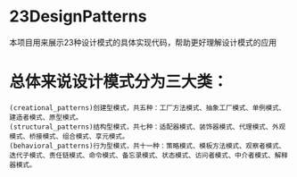 # 23DesignPatterns
本项目用来展示23种设计模式的具体实现代码，帮助更好理解设计模式的应用

# 总体来说设计模式分为三大类：
	(creational_patterns)创建型模式，共五种：工厂方法模式、抽象工厂模式、单例模式、建造者模式、原型模式。
	(structural_patterns)结构型模式，共七种：适配器模式、装饰器模式、代理模式、外观模式、桥接模式、组合模式、享元模式。
	(behavioral_patterns)行为型模式，共十一种：策略模式、模板方法模式、观察者模式、迭代子模式、责任链模式、命令模式、备忘录模式、状态模式、访问者模式、中介者模式、解释器模式。
  	
